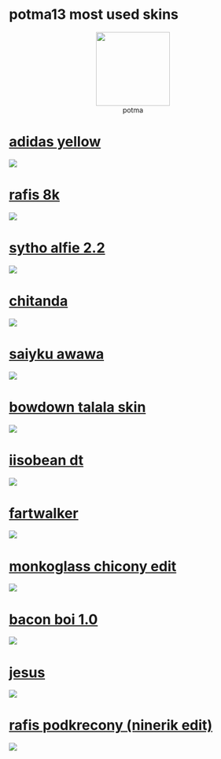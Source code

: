 # potma13 most used skins
<p align="center">
<a href="https://osu.ppy.sh/users/26088072">
  <img src="https://a.ppy.sh/26088072"  
       width="150"
       height="150"></a>
<br>
potma
</p>

# [adidas yellow](https://github.com/potma13/osu-skins/raw/refs/heads/master/skin-folder/adidas%20yellow.osk?download=)
[![](https://github.com/potma13/osu-skins/blob/master/screenshots/screenshot043.jpg?raw=true)](https://raw.githubusercontent.com/potma13/osu-skins/refs/heads/master/screenshots/screenshot043.jpg)

# [rafis 8k](https://github.com/potma13/osu-skins/raw/refs/heads/master/skin-folder/rafis%208k.osk?download=)
[![](https://github.com/potma13/osu-skins/blob/master/screenshots/screenshot070.jpg?raw=true)](https://raw.githubusercontent.com/potma13/osu-skins/refs/heads/master/screenshots/screenshot070.jpg)

# [sytho alfie 2.2](https://github.com/potma13/osu-skins/raw/refs/heads/master/skin-folder/Sytho%20alfie%20ver2.2.osk?download=)
[![](https://github.com/potma13/osu-skins/blob/master/screenshots/screenshot066.jpg?raw=true)](https://raw.githubusercontent.com/potma13/osu-skins/refs/heads/master/screenshots/screenshot066.jpg)

# [chitanda](https://github.com/potma13/osu-skins/raw/refs/heads/master/skin-folder/Chitanda.osk?download=)
[![](https://github.com/potma13/osu-skins/blob/master/screenshots/screenshot075.jpg?raw=true)](https://raw.githubusercontent.com/potma13/osu-skins/refs/heads/master/screenshots/screenshot075.jpg)

# [saiyku awawa](https://github.com/potma13/osu-skins/raw/refs/heads/master/skin-folder/saiyku%20%5Bawawa%5D%20(potma13%20edit).osk?download=)
[![](https://github.com/potma13/osu-skins/blob/master/screenshots/screenshot063.jpg?raw=true)](https://raw.githubusercontent.com/potma13/osu-skins/refs/heads/master/screenshots/screenshot063.jpg)

# [bowdown talala skin](https://github.com/potma13/osu-skins/raw/refs/heads/master/skin-folder/bowdown.osk?download=)
[![](https://github.com/potma13/osu-skins/blob/master/screenshots/screenshot052.jpg?raw=true)](https://raw.githubusercontent.com/potma13/osu-skins/refs/heads/master/screenshots/screenshot052.jpg)

# [iisobean dt](https://github.com/potma13/osu-skins/raw/refs/heads/master/skin-folder/dt%20iisobeyan.osk?download=)
[![](https://github.com/potma13/osu-skins/blob/master/screenshots/screenshot057.jpg?raw=true)](https://raw.githubusercontent.com/potma13/osu-skins/refs/heads/master/screenshots/screenshot057.jpg)

# [fartwalker](https://github.com/potma13/osu-skins/raw/refs/heads/master/skin-folder/fartwalker.osk?download=)
[![](https://github.com/potma13/osu-skins/blob/master/screenshots/screenshot059.jpg?raw=true)](https://raw.githubusercontent.com/potma13/osu-skins/refs/heads/master/screenshots/screenshot059.jpg)

# [monkoglass chicony edit](https://github.com/potma13/osu-skins/raw/refs/heads/master/skin-folder/MonkoGlassTest%20(chichony%20edit).osk?download=)
[![](https://github.com/potma13/osu-skins/blob/master/screenshots/screenshot062.jpg?raw=true)](https://raw.githubusercontent.com/potma13/osu-skins/refs/heads/master/screenshots/screenshot062.jpg)

# [bacon boi 1.0](https://github.com/potma13/osu-skins/raw/refs/heads/master/skin-folder/Bacon%20boi%201.0.osk?download=)
[![](https://github.com/potma13/osu-skins/blob/master/screenshots/screenshot049.jpg?raw=true)](https://raw.githubusercontent.com/potma13/osu-skins/refs/heads/master/screenshots/screenshot049.jpg)

# [jesus](https://github.com/potma13/osu-skins/raw/refs/heads/master/skin-folder/JESUS.osk?download=)
[![](https://github.com/potma13/osu-skins/blob/master/screenshots/screenshot067.jpg?raw=true)](https://raw.githubusercontent.com/potma13/osu-skins/refs/heads/master/screenshots/screenshot067.jpg)

# [rafis podkrecony (ninerik edit)](https://github.com/potma13/osu-skins/raw/refs/heads/master/skin-folder/rafis%20podkrecony%20(ninerik%20edit%202).osk?download=)
[![](https://github.com/potma13/osu-skins/blob/master/screenshots/screenshot071.jpg?raw=true)](https://raw.githubusercontent.com/potma13/osu-skins/refs/heads/master/screenshots/screenshot071.jpg)